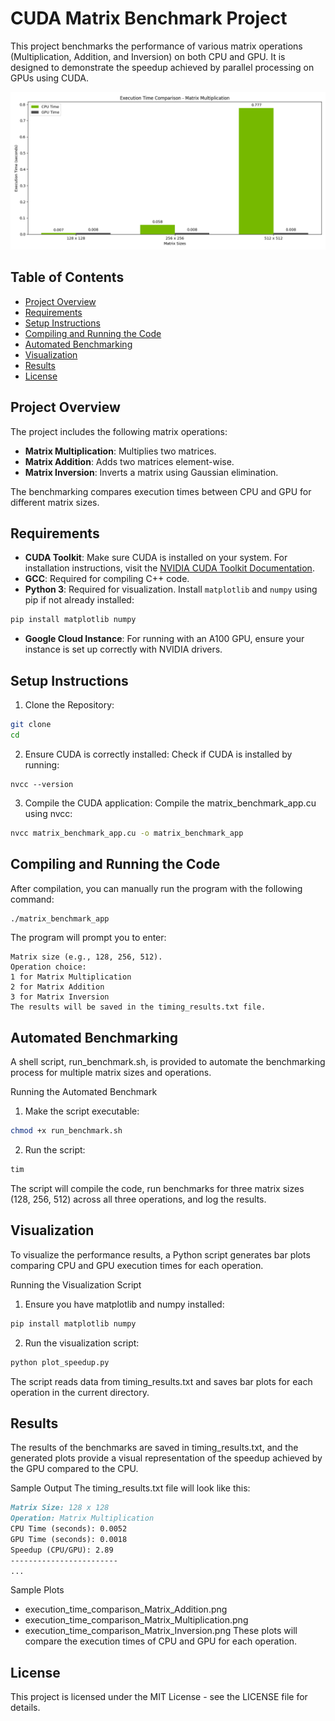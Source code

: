# CUDA Matrix Benchmark Project

This project benchmarks the performance of various matrix operations (Multiplication, Addition, and Inversion) on both CPU and GPU. It is designed to demonstrate the speedup achieved by parallel processing on GPUs using CUDA.

![Speedup Results Matrix Multiplication](./execution_time_comparison_Matrix_Multiplication.png)

## Table of Contents

- [Project Overview](#project-overview)
- [Requirements](#requirements)
- [Setup Instructions](#setup-instructions)
- [Compiling and Running the Code](#compiling-and-running-the-code)
- [Automated Benchmarking](#automated-benchmarking)
- [Visualization](#visualization)
- [Results](#results)
- [License](#license)

## Project Overview

The project includes the following matrix operations:
- **Matrix Multiplication**: Multiplies two matrices.
- **Matrix Addition**: Adds two matrices element-wise.
- **Matrix Inversion**: Inverts a matrix using Gaussian elimination.

The benchmarking compares execution times between CPU and GPU for different matrix sizes.

## Requirements

- **CUDA Toolkit**: Make sure CUDA is installed on your system. For installation instructions, visit the [NVIDIA CUDA Toolkit Documentation](https://developer.nvidia.com/cuda-toolkit).
- **GCC**: Required for compiling C++ code.
- **Python 3**: Required for visualization. Install `matplotlib` and `numpy` using pip if not already installed:
```bash
pip install matplotlib numpy
```
- **Google Cloud Instance**: For running with an A100 GPU, ensure your instance is set up correctly with NVIDIA drivers.


## Setup Instructions

1. Clone the Repository:
```bash
git clone 
cd 
```

2. Ensure CUDA is correctly installed: Check if CUDA is installed by running:
```
nvcc --version
```

3. Compile the CUDA application: Compile the matrix_benchmark_app.cu using nvcc:
```bash
nvcc matrix_benchmark_app.cu -o matrix_benchmark_app
```

## Compiling and Running the Code

After compilation, you can manually run the program with the following command:

```bash
./matrix_benchmark_app
```

The program will prompt you to enter:

    Matrix size (e.g., 128, 256, 512).
    Operation choice:
    1 for Matrix Multiplication
    2 for Matrix Addition
    3 for Matrix Inversion
    The results will be saved in the timing_results.txt file.

## Automated Benchmarking

A shell script, run_benchmark.sh, is provided to automate the benchmarking process for multiple matrix sizes and operations.

Running the Automated Benchmark
1. Make the script executable:
```bash
chmod +x run_benchmark.sh
```

2. Run the script:
```bash
tim
```

The script will compile the code, run benchmarks for three matrix sizes (128, 256, 512) across all three operations, and log the results.

## Visualization

To visualize the performance results, a Python script generates bar plots comparing CPU and GPU execution times for each operation.

Running the Visualization Script
1. Ensure you have matplotlib and numpy installed:
```bash
pip install matplotlib numpy
```

2. Run the visualization script:
```bash
python plot_speedup.py
```

The script reads data from timing_results.txt and saves bar plots for each operation in the current directory.

## Results

The results of the benchmarks are saved in timing_results.txt, and the generated plots provide a visual representation of the speedup achieved by the GPU compared to the CPU.

Sample Output
The timing_results.txt file will look like this:
```markdown
Matrix Size: 128 x 128
Operation: Matrix Multiplication
CPU Time (seconds): 0.0052
GPU Time (seconds): 0.0018
Speedup (CPU/GPU): 2.89
------------------------
...
```

Sample Plots
- execution_time_comparison_Matrix_Addition.png
- execution_time_comparison_Matrix_Multiplication.png
- execution_time_comparison_Matrix_Inversion.png
These plots will compare the execution times of CPU and GPU for each operation.

## License

This project is licensed under the MIT License - see the LICENSE file for details.